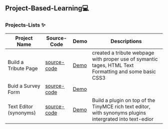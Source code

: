 ##  Project-Based-Learning💻

<!--  |  project Name  | [source-code]() | [Demo]() | |  --->
### Projects-Lists ✨


| Project Name | Source-Code |   Demo   | Descriptions |
| --- | --- | --- | --- |
| Build a Tribute Page | [source-code](https://github.com/Aj7t/Project-Based-Learning/tree/main/CSS3/Tribute%20Page) |   [Demo](https://codepen.io/aj7t/full/poPvKaW)  |created a tribute webpage with proper use of symantic tages, HTML Text Formatting and some basic CSS3 |
| Buid a Survey Form | [source-code](https://github.com/Aj7t/Project-Based-Learning/tree/main/CSS3/Survey%20Form) | [Demo]() | | 
| Text Editor (synonyms)  | [source-code]() | [Demo](http://aj7t.me/Project-Based-Learning/JS-ES6/Text%20editor/) | Build a plugin on top of the TinyMCE rich text editor, with synonyms plugins intergrated into text-edior |
  
